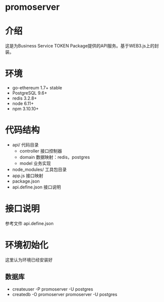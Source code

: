 # promoserver
# 介绍 #
这是为Business Service TOKEN Package提供的API服务。基于WEB3.js上的封装。

# 环境 #
  * go-ethereum 1.7+ stable
  * PostgreSQL 9.6+
  * redis 3.2.8+
  * node 6.11+
  * npm 3.10.10+

# 代码结构 #
  * api/ 代码目录
    * controller 接口控制器
    * domain 数据映射：redis，postgres
    * model 业务实现
  * node_modules/ 工具包目录
  * app.js 接口映射
  * package.json 
  * api.define.json 接口说明

# 接口说明 #
参考文件 api.define.json

# 环境初始化 #
这里认为环境已经安装好

## 数据库 ##
  * createuser -P promoserver -U postgres
  * createdb -O promoserver promoserver -U postgres
  


